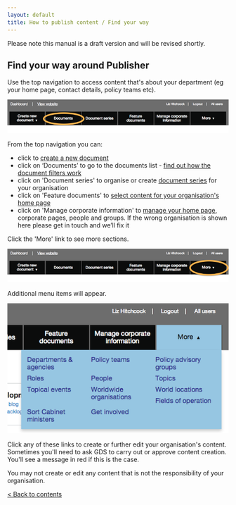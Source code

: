 ```yaml
---
layout: default
title: How to publish content / Find your way
---
```


Please note this manual is a draft version and will be revised shortly.

## Find your way around Publisher

Use the top navigation to access content that's about your department (eg your home page, contact details, policy teams etc). 

![Top navigation 1](top-navigation-1.png)

From the top navigation you can:

* click to [create a new document](http://alphagov.github.io/inside-government-admin-guide/creating-documents/create-a-new-doc.html)
* click on ‘Documents’ to go to the documents list - [find out how the document filters work](http://alphagov.github.io/inside-government-admin-guide/first-steps/find-documents.html)
* click on 'Document series' to organise or create [document series](http://alphagov.github.io/inside-government-admin-guide/organisations-groups/document-series.html) for your organisation
* click on 'Feature documents' to [select content for your organisation's home page](http://alphagov.github.io/inside-government-admin-guide/organisations-groups/feature-documents-home-page.html)
* click on 'Manage corporate information' to [manage your home page](http://alphagov.github.io/inside-government-admin-guide/organisations-groups/organisation-home-page.html), corporate pages, people and groups. If the wrong organisation is shown here please get in touch and we’ll fix it

Click the 'More' link to see more sections.

![Top navigation 2](top-navigation-2.png)

Additional menu items will appear.

![Top navigation 3](top-navigation-3.png)

Click any of these links to create or further edit your organisation's content. Sometimes you'll need to ask GDS to carry out or approve content creation. You'll see a message in red if this is the case.

You may not create or edit any content that is not the responsibility of your organisation. 

[< Back to contents](http://alphagov.github.io/inside-government-admin-guide/)


	
